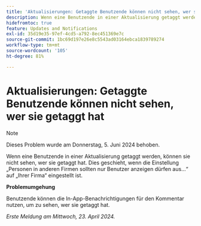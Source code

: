 ```yaml
---
title: 'Aktualisierungen: Getaggte Benutzende können nicht sehen, wer sie getaggt hat'
description: Wenn eine Benutzende in einer Aktualisierung getaggt werden, können sie nicht sehen, wer sie getaggt hat. Dies tritt auf, wenn die Einstellung Personen in anderen Unternehmen sollten Benutzer nur von anzeigen.. auf Ihr Unternehmen festgelegt ist.
hidefromtoc: true
feature: Updates and Notifications
exl-id: 35d19e35-97ef-4cd5-a792-8ec451369e7c
source-git-commit: 1bc69d197e26e8c5543ad03164ebca1839789274
workflow-type: tm+mt
source-wordcount: '105'
ht-degree: 81%

---
```


# Aktualisierungen: Getaggte Benutzende können nicht sehen, wer sie getaggt hat

>[!NOTE]
>
>Dieses Problem wurde am Donnerstag, 5. Juni 2024 behoben.

Wenn eine Benutzende in einer Aktualisierung getaggt werden, können sie nicht sehen, wer sie getaggt hat. Dies geschieht, wenn die Einstellung „Personen in anderen Firmen sollten nur Benutzer anzeigen dürfen aus...“ auf „Ihrer Firma“ eingestellt ist.

**Problemumgehung**

Benutzende können die In-App-Benachrichtigungen für den Kommentar nutzen, um zu sehen, wer sie getaggt hat.

_Erste Meldung am Mittwoch, 23. April 2024._
